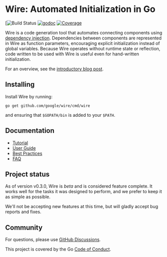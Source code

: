# Wire: Automated Initialization in Go

[![Build Status](https://github.com/github/google/wire/workflows/tests.yml/badge.svg?branch=main)
[![godoc](https://godoc.org/github.com/google/wire?status.svg)][godoc]
[![Coverage](https://codecov.io/gh/google/wire/branch/master/graph/badge.svg)](https://codecov.io/gh/google/wire)


Wire is a code generation tool that automates connecting components using
[dependency injection][]. Dependencies between components are represented in
Wire as function parameters, encouraging explicit initialization instead of
global variables. Because Wire operates without runtime state or reflection,
code written to be used with Wire is useful even for hand-written
initialization.

For an overview, see the [introductory blog post][].

[dependency injection]: https://en.wikipedia.org/wiki/Dependency_injection
[introductory blog post]: https://blog.golang.org/wire
[godoc]: https://godoc.org/github.com/google/wire
[travis]: https://travis-ci.com/google/wire

## Installing

Install Wire by running:

```shell
go get github.com/google/wire/cmd/wire
```

and ensuring that `$GOPATH/bin` is added to your `$PATH`.

## Documentation

- [Tutorial][]
- [User Guide][]
- [Best Practices][]
- [FAQ][]

[Tutorial]: ./_tutorial/README.md
[Best Practices]: ./docs/best-practices.md
[FAQ]: ./docs/faq.md
[User Guide]: ./docs/guide.md

## Project status

As of version v0.3.0, Wire is *beta* and is considered feature complete. It
works well for the tasks it was designed to perform, and we prefer to keep it
as simple as possible.

We'll not be accepting new features at this time, but will gladly accept bug
reports and fixes.

## Community

For questions, please use [GitHub Discussions](https://github.com/google/wire/discussions).

This project is covered by the Go [Code of Conduct][].

[Code of Conduct]: ./CODE_OF_CONDUCT.md
[go-cloud mailing list]: https://groups.google.com/forum/#!forum/go-cloud

